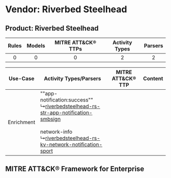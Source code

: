 Vendor: Riverbed Steelhead
==========================
Product: Riverbed Steelhead
---------------------------
| Rules | Models | MITRE ATT&CK® TTPs | Activity Types | Parsers |
|:-----:|:------:|:------------------:|:--------------:|:-------:|
|   0   |   0    |         0          |       2        |    2    |

|  Use-Case  | Activity Types/Parsers    | MITRE ATT&CK® TTP | Content    |
|:----------:| ---- | ---- | ---- |
| Enrichment |  ""app-notification:success""<br> ↳[riverbedsteelhead-rs-str-app-notification-smbsign](Ps/pC_riverbedsteelheadrsstrappnotificationsmbsign.md)<br><br> network-info<br> ↳[riverbedsteelhead-rs-kv-network-notification-sport](Ps/pC_riverbedsteelheadrskvnetworknotificationsport.md)<br> |    | [](RM/r_m_riverbed_steelhead_riverbed_steelhead_Enrichment.md) |

MITRE ATT&CK® Framework for Enterprise
--------------------------------------
